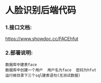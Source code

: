 # 人脸识别后端代码

### 1.接口文档:
https://www.showdoc.cc/FACEhfut

### 2.部署说明:
    数据库中建表face
    数据库中创建一个用户  用户名为face  密码为hfut
    运行根目录下三个sql建表语句(无测试数据)
